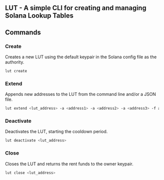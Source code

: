 ## LUT - A simple CLI for creating and managing Solana Lookup Tables

## Commands

### Create

Creates a new LUT using the default keypair in the Solana config file as the authority.

```bash
lut create
```

### Extend

Appends new addresses to the LUT from the command line and/or a JSON file.

```bash
lut extend <lut_address> -a <address1> -a <address2> -a <address3> -f addresses.json
```

### Deactivate

Deactivates the LUT, starting the cooldown period.

```bash
lut deactivate <lut_address>
```

### Close

Closes the LUT and returns the rent funds to the owner keypair.

```bash
lut close <lut_address>
```
